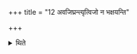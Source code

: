 +++
title = "12 अवजिघ्रन्त्यृत्विजो न भक्षयन्ति"

+++

<details><summary>थिते</summary>

12. The priests (merely) smell (the Soma). They do not consume it. 
</details>
